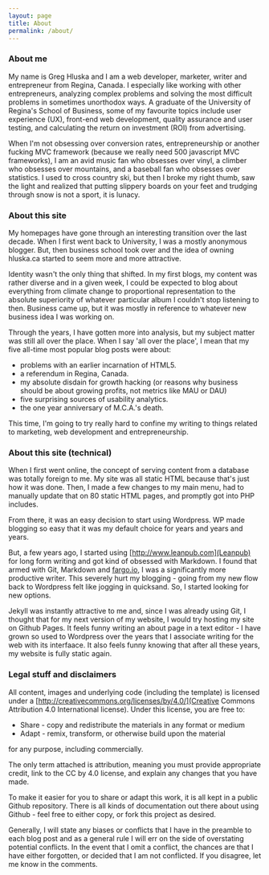 ```yaml
---
layout: page
title: About
permalink: /about/
---
```


### About me

My name is Greg Hluska and I am a web developer, marketer, writer and entrepreneur from Regina, Canada. I especially like working with other entrepreneurs, analyzing complex problems and solving the most difficult problems in sometimes unorthodox ways. A graduate of the University of Regina's School of Business, some of my favourite topics include user experience (UX), front-end web development, quality assurance and user testing, and calculating the return on investment (ROI) from advertising.

When I'm not obsessing over conversion rates, entrepreneurship or another fucking MVC framework (because we really need 500 javascript MVC frameworks), I am an avid music fan who obsesses over vinyl, a climber who obsesses over mountains, and a baseball fan who obsesses over statistics. I used to cross country ski, but then I broke my right thumb, saw the light and realized that putting slippery boards on your feet and trudging through snow is not a sport, it is lunacy.

### About this site

My homepages have gone through an interesting transition over the last decade. When I first went back to University, I was a mostly anonymous blogger. But, then business school took over and the idea of owning hluska.ca started to seem more and more attractive.

Identity wasn't the only thing that shifted. In my first blogs, my content was rather diverse and in a given week, I could be expected to blog about everything from climate change to proportional representation to the absolute  superiority of whatever particular album I couldn't stop listening to then. Business came up, but it was mostly in reference to whatever new business idea I was working on.

Through the years, I have gotten more into analysis, but my subject matter was still all over the place. When I say 'all over the place', I mean that my five all-time most popular blog posts were about:

- problems with an earlier incarnation of HTML5.
- a referendum in Regina, Canada.
- my absolute disdain for growth hacking (or reasons why business should be about growing profits, not metrics like MAU or DAU)
- five surprising sources of usability analytics.
- the one year anniversary of M.C.A.'s death.

This time, I'm going to try really hard to confine my writing to things related to marketing, web development and entrepreneurship.

### About this site (technical)

When I first went online, the concept of serving content from a database was totally foreign to me. My site was all static HTML because that's just how it was done. Then, I made a few changes to my main menu, had to manually update that on 80 static HTML pages, and promptly got into PHP includes.

From there, it was an easy decision to start using Wordpress. WP made blogging so easy that it was my default choice for years and years and years.

But, a few years ago, I started using [http://www.leanpub.com](Leanpub) for long form writing and got kind of obsessed with Markdown. I found that armed with Git, Markdown and [fargo.io](Fargo.io), I was a significantly more productive writer. This severely hurt my blogging - going from my new flow back to Wordpress felt like jogging in quicksand. So, I started looking for new options.

Jekyll was instantly attractive to me and, since I was already using Git, I thought that for my next version of my website, I would try hosting my site on Github Pages. It feels funny writing an about page in a text editor - I have grown so used to Wordpress over the years that I associate writing for the web with its interfaace. It also feels funny knowing that after all these years, my website is fully static again.

### Legal stuff and disclaimers

All content, images and underlying code (including the template) is licensed under a [http://creativecommons.org/licenses/by/4.0/](Creative Commons Attribution 4.0 International license). Under this license, you are free to:

* Share - copy and redistribute the materials in any format or medium
* Adapt - remix, transform, or otherwise build upon the material

for any purpose, including commercially.

The only term attached is attribution, meaning you must provide appropriate credit, link to the CC by 4.0 license, and explain any changes that you have made.

To make it easier for you to share or adapt this work, it is all kept in a public Github repository. There is all kinds of documentation out there about using Github - feel free to either copy, or fork this project as desired.

Generally, I will state any biases or conflicts that I have in the preamble to each blog post and as a general rule I will err on the side of overstating potential conflicts. In the event that I omit a conflict, the chances are that I have either forgotten, or decided that I am not conflicted. If you disagree, let me know in the comments.
